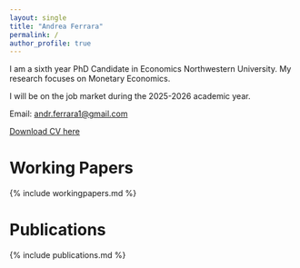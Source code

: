 ```yaml
---
layout: single
title: "Andrea Ferrara"
permalink: /
author_profile: true
---
```


I am a sixth year PhD Candidate in Economics Northwestern University. My research focuses on Monetary Economics.

I will be on the job market during the 2025-2026 academic year.

Email: andr.ferrara1@gmail.com

[Download CV here](/files/CV_Ferrara_Feb_2025.pdf)

# Working Papers
{% include workingpapers.md %}  

# Publications
{% include publications.md %}
